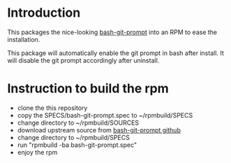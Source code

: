 # Introduction
This packages the nice-looking [bash-git-prompt][1] into an RPM to ease
the installation.

This package will automatically enable the git prompt in bash after
install. It will disable the git prompt accordingly after uninstall.

# Instruction to build the rpm
* clone the this repository
* copy the SPECS/bash-git-prompt.spec to ~/rpmbuild/SPECS
* change directory to ~/rpmbuild/SOURCES
* download upstream source from [bash-git-prompt github][1]
* change directory to ~/rpmbuild/SPECS
* run "rpmbuild -ba bash-git-prompt.spec"
* enjoy the rpm

[1]: https://github.com/magicmonty/bash-git-prompt.git
